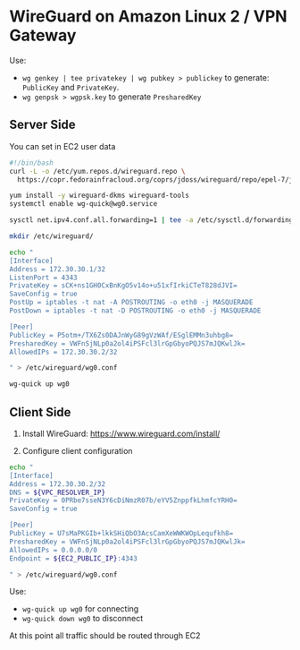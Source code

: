 # WireGuard on Amazon Linux 2 / VPN Gateway

Use:
- `wg genkey | tee privatekey | wg pubkey > publickey` to generate: `PublicKey` and `PrivateKey`.
- `wg genpsk > wgpsk.key` to generate `PresharedKey`

## Server Side

You can set in EC2 user data

```bash
#!/bin/bash
curl -L -o /etc/yum.repos.d/wireguard.repo \
  https://copr.fedorainfracloud.org/coprs/jdoss/wireguard/repo/epel-7/jdoss-wireguard-epel-7.repo

yum install -y wireguard-dkms wireguard-tools
systemctl enable wg-quick@wg0.service

sysctl net.ipv4.conf.all.forwarding=1 | tee -a /etc/sysctl.d/forwarding.conf

mkdir /etc/wireguard/

echo "
[Interface]
Address = 172.30.30.1/32
ListenPort = 4343
PrivateKey = sCK+ns1GH0CxBnKgO5v14o+u51xfIrkiCTeT828dJVI=
SaveConfig = true
PostUp = iptables -t nat -A POSTROUTING -o eth0 -j MASQUERADE
PostDown = iptables -t nat -D POSTROUTING -o eth0 -j MASQUERADE

[Peer]
PublicKey = P5otm+/TX6Zs0DAJnWyG89gVzWAf/ESglEMMn3uhbg8=
PresharedKey = VWFnSjNLp0a2ol4iPSFcl3lrGpGbyoPQJS7mJQKwlJk=
AllowedIPs = 172.30.30.2/32

" > /etc/wireguard/wg0.conf

wg-quick up wg0
```

## Client Side

1. Install WireGuard: https://www.wireguard.com/install/

2. Configure client configuration

```bash
echo "
[Interface]
Address = 172.30.30.2/32
DNS = ${VPC_RESOLVER_IP}
PrivateKey = 0PRbe7sseN3Y6cDiNmzR07b/eYV5ZnppfkLhmfcYRH0=
SaveConfig = true

[Peer]
PublicKey = U7sMaPKGIb+lkkSHiQbO3AcsCamXeWWKWOpLequfkh8=
PresharedKey = VWFnSjNLp0a2ol4iPSFcl3lrGpGbyoPQJS7mJQKwlJk=
AllowedIPs = 0.0.0.0/0
Endpoint = ${EC2_PUBLIC_IP}:4343

" > /etc/wireguard/wg0.conf
```

Use:
- `wg-quick up wg0` for connecting
- `wg-quick down wg0` to disconnect

At this point all traffic should be routed through EC2
